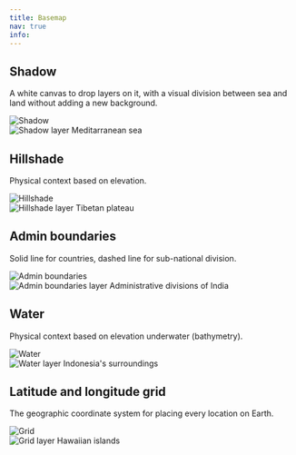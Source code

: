 ```yaml
---
title: Basemap
nav: true
info:
---
```


## Shadow

A white canvas to drop layers on it, with a visual division between sea and land without adding a new background.

<div class="c-basemap-layer">
	<img src="/src/assets/images/foundations/07-basemap-context-1.png" alt="Shadow" />
	<div>
		<img src="/src/assets/images/foundations/07-basemap-map-1.jpg" alt="Shadow layer" />
		Meditarranean sea
	</div>
</div>

## Hillshade

Physical context based on elevation.

<div class="c-basemap-layer">
	<img src="/src/assets/images/foundations/07-basemap-context-2.png" alt="Hillshade" />
	<div>
		<img src="/src/assets/images/foundations/07-basemap-map-2.jpg" alt="Hillshade layer" />
		Tibetan plateau
	</div>
</div>

## Admin boundaries

Solid line for countries, dashed line for sub-national division.

<div class="c-basemap-layer">
	<img src="/src/assets/images/foundations/07-basemap-context-3.png" alt="Admin boundaries" />
	<div>
		<img src="/src/assets/images/foundations/07-basemap-map-3.jpg" alt="Admin boundaries layer" />
		Administrative divisions of India
	</div>
</div>

## Water

Physical context based on elevation underwater (bathymetry).

<div class="c-basemap-layer">
	<img src="/src/assets/images/foundations/07-basemap-context-4.png" alt="Water" />
	<div>
		<img src="/src/assets/images/foundations/07-basemap-map-4.jpg" alt="Water layer" />
		Indonesia's surroundings
	</div>
</div>

## Latitude and longitude grid

The geographic coordinate system for placing every location on Earth.

<div class="c-basemap-layer">
	<img src="/src/assets/images/foundations/07-basemap-context-5.png" alt="Grid" />
	<div>
		<img src="/src/assets/images/foundations/07-basemap-map-5.jpg" alt="Grid layer" />
		Hawaiian islands
	</div>
</div>
